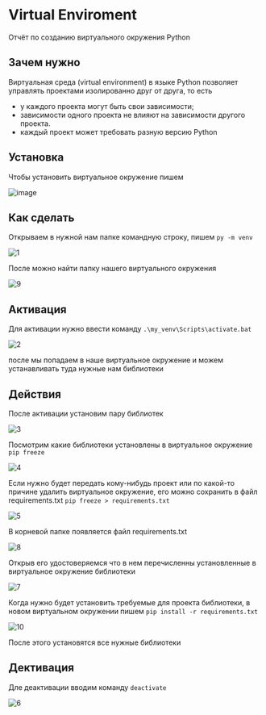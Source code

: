 # Virtual Enviroment

Отчёт по созданию виртуального окружения Python 
## Зачем нужно 

Виртуальная среда (virtual environment) в языке Python позволяет управлять проектами изолированно друг от друга, то есть

* у каждого проекта могут быть свои зависимости;
* зависимости одного проекта не влияют на зависимости другого проекта.
* каждый проект может требовать разную версию Python

## Установка

Чтобы установить виртуальное окружение пишем

![image](https://github.com/RinaBoni/computational-processes-6/assets/83748388/cfa8eeba-add3-4472-9e8a-fa2226dbc3c2)

## Как сделать

Открываем в нужной нам папке командную строку, пишем
`py -m venv`

![1](https://github.com/RinaBoni/computational-processes-6/assets/83748388/d34a10eb-1381-416d-a03a-17f5b325c31b)

После можно найти папку нашего виртуального окружения  

![9](https://github.com/RinaBoni/computational-processes-6/assets/83748388/598f3c4e-0003-494b-916d-10ee26210f76)



## Активация

Для активации нужно ввести команду
`.\my_venv\Scripts\activate.bat`

![2](https://github.com/RinaBoni/computational-processes-6/assets/83748388/b1349d16-c57e-4ebf-8396-c970602d31b0)

после мы попадаем в наше виртуальное окружение и можем устанавливать туда нужные нам библиотеки


## Действия

 После активации установим пару библиотек
 
![3](https://github.com/RinaBoni/computational-processes-6/assets/83748388/383d9d56-38d7-4aff-ac38-ea3ce05bf68c)

Посмотрим какие библиотеки установлены в виртуальное окружение 
`pip freeze`

![4](https://github.com/RinaBoni/computational-processes-6/assets/83748388/b5b59881-d068-42f5-a854-76a704a67440)

Если нужно будет передать кому-нибудь проект или по какой-то причине удалить виртуальное окружение, его можно сохранить в файл requirements.txt
`pip freeze > requirements.txt`

![5](https://github.com/RinaBoni/computational-processes-6/assets/83748388/248e5a7c-e1dc-4b20-90ce-1fad157e7d9e)

В корневой папке появляется файл requirements.txt

![8](https://github.com/RinaBoni/computational-processes-6/assets/83748388/c24fe19e-85f3-43c1-9ba8-e312d74687a4)

Открыв его удостоверяемся что в нем перечисленны установленные в виртуальное окружение библиотеки

![7](https://github.com/RinaBoni/computational-processes-6/assets/83748388/a64c9fd9-a684-4ca0-b0cb-23a9be434148)

Когда нужно будет установить требуемые для проекта библиотеки, в новом виртуальном окружении пишем
`pip install -r requirements.txt`

![10](https://github.com/RinaBoni/computational-processes-6/assets/83748388/57779d20-5ee8-4457-86fe-3a0f1dd78241)

После этого установятся все нужные библиотеки

## Дективация 

Дле деактивации вводим команду 
`deactivate`

![6](https://github.com/RinaBoni/computational-processes-6/assets/83748388/33e8f0d8-b2b9-4ea5-9e5e-39d0bdcca0c6)









